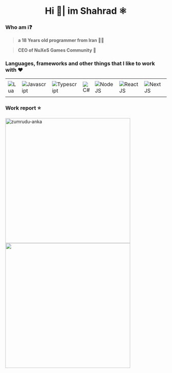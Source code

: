 <h1 align="middle">Hi 👋| im Shahrad ⚛️</h1>

<h3><bold>Who am i❓</bold></h3>

> **a 18 Years old programmer from Iran 🧑‍💻**

> **CEO of NuXeS Games Community 🎩**

<h3>Languages, frameworks and other things that I like to work with ❤️</h3>
<table align="middle">
  <tr>
    <td>
       <img src="https://skillicons.dev/icons?i=lua"  alt="Lua" />
    </td>
    <td>
       <img src="https://skillicons.dev/icons?i=js" alt="Javascript" />
    </td>
    <td>
       <img src="https://skillicons.dev/icons?i=ts" alt="Typescript" />
    </td>
    <td>
       <img src="https://skillicons.dev/icons?i=cs" alt="C#" />
    </td>
    <td>
       <img src="https://skillicons.dev/icons?i=nodejs"  alt="NodeJS" />
    </td>
    <td>
       <img src="https://skillicons.dev/icons?i=react"  alt="ReactJS" />
    </td>
 <td>
       <img src="https://skillicons.dev/icons?i=nextjs"  alt="NextJS" />
    </td>
    <td>
       <img src="https://skillicons.dev/icons?i=tailwind"  alt="TailwindCSS" />
    </td>
    <td>
       <img src="https://altv.mp/img/branding/logo_green.svg" width="50" height="50" alt="AltV" />
    </td>
  </tr>
</table>
<h3>Work report ⭐</h3>
<div align=left>
    <img align="center" width=390 src="https://github-readme-streak-stats.herokuapp.com/?user=ITSHahrad&theme=vue-dark&hide_border=true" alt="zumrudu-anka" />
    &nbsp;
  <img align="center" width=390 src="https://github-readme-stats.vercel.app/api?username=ITSHahrad&theme=vue-dark&show_icons=true&hide_border=true&count_private=true" />
</div>
